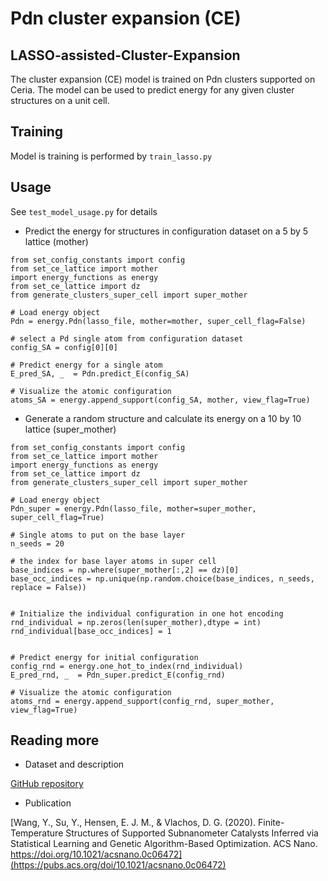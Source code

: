 # Pdn cluster expansion (CE)

## LASSO-assisted-Cluster-Expansion 
The cluster expansion (CE) model is trained on Pdn clusters supported on Ceria. The model can be used to predict energy for any given cluster structures on a unit cell. 

## Training 
Model is training is performed by `train_lasso.py` 

## Usage 
See `test_model_usage.py` for details

- Predict the energy for structures in configuration dataset on a 5 by 5 lattice (mother)
```
from set_config_constants import config
from set_ce_lattice import mother
import energy_functions as energy
from set_ce_lattice import dz
from generate_clusters_super_cell import super_mother

# Load energy object
Pdn = energy.Pdn(lasso_file, mother=mother, super_cell_flag=False)

# select a Pd single atom from configuration dataset
config_SA = config[0][0]

# Predict energy for a single atom
E_pred_SA, _  = Pdn.predict_E(config_SA)

# Visualize the atomic configuration
atoms_SA = energy.append_support(config_SA, mother, view_flag=True)
```

- Generate a random structure and calculate its energy on a 10 by 10 lattice (super_mother) 
```
from set_config_constants import config
from set_ce_lattice import mother
import energy_functions as energy
from set_ce_lattice import dz
from generate_clusters_super_cell import super_mother

# Load energy object
Pdn_super = energy.Pdn(lasso_file, mother=super_mother, super_cell_flag=True)

# Single atoms to put on the base layer
n_seeds = 20

# the index for base layer atoms in super cell
base_indices = np.where(super_mother[:,2] == dz)[0]
base_occ_indices = np.unique(np.random.choice(base_indices, n_seeds, replace = False))


# Initialize the individual configuration in one hot encoding
rnd_individual = np.zeros(len(super_mother),dtype = int)
rnd_individual[base_occ_indices] = 1


# Predict energy for initial configuration
config_rnd = energy.one_hot_to_index(rnd_individual)
E_pred_rnd, _  = Pdn_super.predict_E(config_rnd)

# Visualize the atomic configuration
atoms_rnd = energy.append_support(config_rnd, super_mother, view_flag=True)
```

## Reading more 
- Dataset and description 

[GitHub repository](https://github.com/VlachosGroup/Pdn-Cluster-Structure-Optimization)

- Publication 

[Wang, Y., Su, Y., Hensen, E. J. M., & Vlachos, D. G. (2020). Finite-Temperature Structures of Supported Subnanometer Catalysts Inferred via Statistical Learning and Genetic Algorithm-Based Optimization. ACS Nano. https://doi.org/10.1021/acsnano.0c06472](https://pubs.acs.org/doi/10.1021/acsnano.0c06472)

